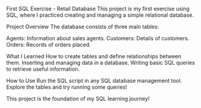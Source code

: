 First SQL Exercise - Retail Database This project is my first exercise using SQL, where I practiced creating and managing a simple relational database.

Project Overview The database consists of three main tables:

Agents: Information about sales agents. Customers: Details of customers. Orders: Records of orders placed.

What I Learned How to create tables and define relationships between them. Inserting and managing data in a database. Writing basic SQL queries to retrieve useful information.

How to Use Run the SQL script in any SQL database management tool. Explore the tables and try running some queries!

This project is the foundation of my SQL learning journey!
